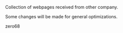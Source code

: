 Collection of webpages received from other company.

Some changes will be made for general optimizations.

zero68
